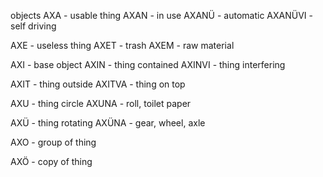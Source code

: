 objects
AXA - usable thing
AXAN - in use
AXANÜ - automatic
AXANÜVI - self driving 

AXE - useless thing
AXET - trash
AXEM - raw material

AXI - base object
AXIN - thing contained
AXINVI - thing interfering

AXIT - thing outside
AXITVA - thing on top

AXU - thing circle
AXUNA - roll, toilet paper

AXÜ - thing rotating
AXÜNA - gear, wheel, axle 

AXO - group of thing

AXÖ - copy of thing





